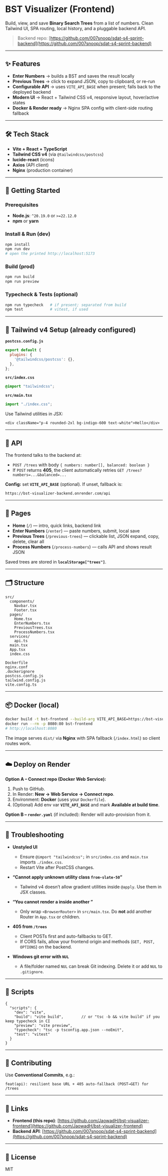 # BST Visualizer (Frontend)

Build, view, and save **Binary Search Trees** from a list of numbers.
Clean Tailwind UI, SPA routing, local history, and a pluggable backend API.

> Backend repo: [https://github.com/007snoop/sdat-s4-sprint-backend](https://github.com/007snoop/sdat-s4-sprint-backend)

---

## ✨ Features

* **Enter Numbers** → builds a BST and saves the result locally
* **Previous Trees** → click to expand JSON, copy to clipboard, or re-run
* **Configurable API** → uses `VITE_API_BASE` when present; falls back to the deployed backend
* **Modern UI** → React + Tailwind CSS v4, responsive layout, hover/active states
* **Docker & Render ready** → Nginx SPA config with client-side routing fallback

---

## 🛠️ Tech Stack

* **Vite + React + TypeScript**
* **Tailwind CSS v4** (via `@tailwindcss/postcss`)
* **lucide-react** (icons)
* **Axios** (API client)
* **Nginx** (production container)

---

## 🚀 Getting Started

### Prerequisites

* **Node.js**: `^20.19.0` or `>=22.12.0`
* **npm** or **yarn**

### Install & Run (dev)

```bash
npm install
npm run dev
# open the printed http://localhost:5173
```

### Build (prod)

```bash
npm run build
npm run preview
```

### Typecheck & Tests (optional)

```bash
npm run typecheck   # if present; separated from build
npm test            # vitest, if used
```

---

## 🧩 Tailwind v4 Setup (already configured)

**`postcss.config.js`**

```js
export default {
  plugins: {
    '@tailwindcss/postcss': {},
  },
};
```

**`src/index.css`**

```css
@import "tailwindcss";
```

**`src/main.tsx`**

```ts
import "./index.css";
```

Use Tailwind utilities in JSX:

```tsx
<div className="p-4 rounded-2xl bg-indigo-600 text-white">Hello</div>
```

---

## 🔌 API

The frontend talks to the backend at:

* `POST /trees` with body `{ numbers: number[], balanced: boolean }`
* If `POST` returns **405**, the client automatically retries `GET /trees?numbers=...&balanced=...`

**Config:** set **`VITE_API_BASE`** (optional). If unset, fallback is:

```
https://bst-visualizer-backend.onrender.com/api
```

---

## 🧭 Pages

* **Home** (`/`) — intro, quick links, backend link
* **Enter Numbers** (`/enter`) — paste numbers, submit, local save
* **Previous Trees** (`/previous-trees`) — clickable list, JSON expand, copy, delete, clear all
* **Process Numbers** (`/process-numbers`) — calls API and shows result JSON

Saved trees are stored in **`localStorage["trees"]`**.

---

## 🗂️ Structure

```
src/
  components/
    Navbar.tsx
    Footer.tsx
  pages/
    Home.tsx
    EnterNumbers.tsx
    PreviousTrees.tsx
    ProcessNumbers.tsx
  services/
    api.ts
  main.tsx
  App.tsx
  index.css

Dockerfile
nginx.conf
.dockerignore
postcss.config.js
tailwind.config.js
vite.config.ts
```

---

## 📦 Docker (local)

```bash
docker build -t bst-frontend --build-arg VITE_API_BASE=https://bst-visualizer-backend.onrender.com/api .
docker run --rm -p 8080:80 bst-frontend
# http://localhost:8080
```

The image serves `dist/` via **Nginx** with SPA fallback (`/index.html`) so client routes work.

---

## ☁️ Deploy on Render

**Option A – Connect repo (Docker Web Service):**

1. Push to GitHub.
2. In Render: **New → Web Service → Connect repo**.
3. Environment: **Docker** (uses your `Dockerfile`).
4. (Optional) Add env var **`VITE_API_BASE`** and mark **Available at build time**.

**Option B – `render.yaml`** (if included): Render will auto-provision from it.

---

## 🧰 Troubleshooting

* **Unstyled UI**

  * Ensure `@import "tailwindcss";` in `src/index.css` and `main.tsx` imports `./index.css`.
  * Restart Vite after PostCSS changes.

* **“Cannot apply unknown utility class `from-slate-50`”**

  * Tailwind v4 doesn’t allow gradient utilities inside `@apply`. Use them in JSX classes.

* **“You cannot render a <Router> inside another <Router>”**

  * Only wrap `<BrowserRouter>` in `src/main.tsx`. Do **not** add another Router in `App.tsx` or children.

* **405 from `/trees`**

  * Client POSTs first and auto-fallbacks to GET.
  * If CORS fails, allow your frontend origin and methods (`GET, POST, OPTIONS`) on the backend.

* **Windows git error with `NUL`**

  * A file/folder named `NUL` can break Git indexing. Delete it or add `NUL` to `.gitignore`.

---

## 📝 Scripts

```jsonc
{
  "scripts": {
    "dev": "vite",
    "build": "vite build",        // or "tsc -b && vite build" if you keep typecheck in CI
    "preview": "vite preview",
    "typecheck": "tsc -p tsconfig.app.json --noEmit",
    "test": "vitest"
  }
}
```

---

## 🤝 Contributing

Use **Conventional Commits**, e.g.:

```
feat(api): resilient base URL + 405 auto-fallback (POST→GET) for /trees
```

---

## 🔗 Links

* **Frontend (this repo)**: [https://github.com/JaowadH/bst-visualizer-frontend](https://github.com/JaowadH/bst-visualizer-frontend)
* **Backend API**: [https://github.com/007snoop/sdat-s4-sprint-backend](https://github.com/007snoop/sdat-s4-sprint-backend)

---

## 📄 License

MIT
